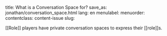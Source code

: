 title: What is a Conversation Space for?
save_as: jonathan/conversation_space.html
lang: en
menulabel:
menuorder:
contentclass: content-issue
slug:

[[Role]] players have private conversation spaces to express their [[role]]s.